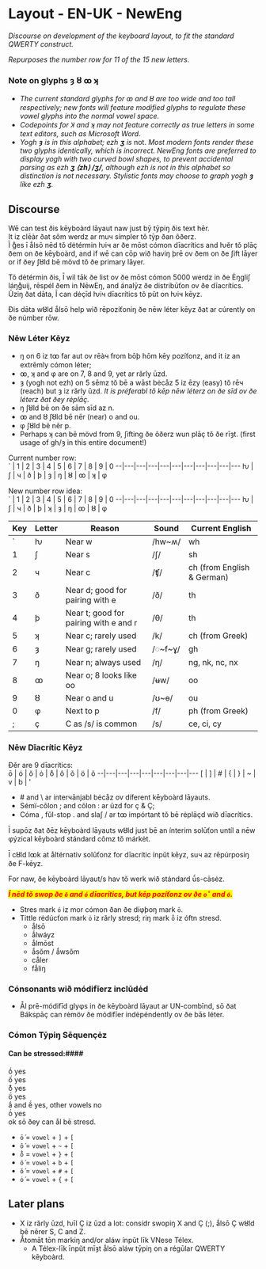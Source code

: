 # Layout - EN-UK - NewEng
_Discourse on development of the keyboard layout, to fit the standard QWERTY construct._  

_Repurposes the number row for 11 of the 15 new letters._  

### Note on glyphs ȝ ȣ ꝏ ʞ
* _The current standard glyphs for ꝏ and ȣ are too wide and too tall respectively; new fonts will feature modified glyphs to regulate these vowel glyphs into the normal vowel space._  
* _Codepoints for Ʞ and ʞ may not feature correctly as true letters in some text editors, such as Microsoft Word._
* _Yogh **ȝ** is in this alphabet; ezh **ʒ** is_ not. _Most modern fonts render these two glyphs identically, which is incorrect. NewEng fonts are preferred to display yogh with two curved bowl shapes, to prevent accidental parsing as ezh **ʒ ⟨zh⟩ /ʒ/**, although ezh is not in this alphabet so distinction is not necessary. Stylistic fonts may choose to graph yogh **ȝ** like ezh **ʒ**._

## Discourse ##

Wē can test ðis kēyboàrd lāyaut naw just bȳ tȳpiŋ ðis text hēr.  
It iz clēàr ðat sôm werdz ar muч símpler tŏ tȳp ðan ôðerz.  
Ī g̊es ī ǻlsō nēd tŏ dėtérmin ƕiч ar ðe mōst cómon dīacrítics and ƕĕr tŏ plāç ðem on ðe kēyboàrd, and if wē can cōp wið haviŋ þrē ov ðem on ðe ʃift lāyer or if ðey ʃȣld bē mövd tŏ ðe primary lāyer.  

Tŏ dėtérmin ðis, Ī wil tāk ðe list ov ðe mōst cómon 5000 werdz in ðe Ėŋgliʃ láŋg̊uij, rēspél ðem in NēwEŋ, and ánalȳz ðe distribūťon ov ðe dīacrítics. Ūziŋ ðat dāta, Ī can dėçīd ƕiч dīacrítics tŏ pŭt on ƕiч kēyz.  

Ðis dāta wȣld ǻlsō help wið rēpozíťoniŋ ðe nēw léter kēyz ðat ar cúrently on ðe númber rōw.

### Nēw Léter Kēyz ###
* ŋ on 6 iz tꝏ far aut ov rēàч from bōþ hōm kēy pozíťonz, and it iz an extrēmly cómon léter; 
* ꝏ, ʞ and φ are on 7, 8 and 9, yet ar rărly ūzd.
* ȝ (yogh not ezh) on 5 sēmz tŏ bē a wāst bėcåz 5 iz ēzy (easy) tŏ rēч (reach) but ȝ iz rărly ūzd. 
_It is préferabl tŏ kēp nēw léterz on ðe sīd ov ðe léterz ðat ðey rėplāç._
* ŋ ʃȣld bē on ðe sām sīd az n.
* ꝏ and ȣ ʃȣld bē nēr (near) o and ou.
* φ ʃȣld bē nēr p.
* Perhaps ʞ can bē mövd from 9, ʃifting ðe ôðerz wun plāç tŏ ðe rīȝt. (first usage of gh/ȝ in this entire document!)

Current number row:  
\` | 1 | 2 | 3 | 4 | 5 | 6 | 7 | 8 | 9 | 0 
--|---|---|---|---|---|---|---|---|---|---
ƕ | ʃ | ч | ð | þ | ȝ | ŋ | ȣ | ꝏ | ʞ | φ  

New number row idea:  
\` | 1 | 2 | 3 | 4 | 5 | 6 | 7 | 8 | 9 | 0 
--|---|---|---|---|---|---|---|---|---|---
ƕ | ʃ | ч | ð | þ | ʞ | ȝ | ŋ | ꝏ | ȣ | φ  


Key | Letter | Reason | Sound | Current English
----|--------|--------|-------|----------------
\`   | ƕ      | Near w | /hw~ʍ/ | wh
1   | ʃ      | Near s | /ʃ/ | sh
2   | ч      | Near c | /ʧ/ | ch (from English & German)
3   | ð      | Near d; good for pairing with e | /ð/ | th
4   | þ      | Near t; good for pairing with e and r | /θ/ | th
5   | ʞ      | Near c; rarely used | /k/ | ch (from Greek)
6   | ȝ      | Near g; rarely used | /◌\~f\~ɣ/ | gh
7   | ŋ      | Near n; always used | /ŋ/ | ng, nk, nc, nx
8   | ꝏ      | Near o; 8 looks like oo | /ʉw/ | oo
9   | ȣ      | Near o and u | /ʊ~ɵ/ | ou
0   | φ      | Next to p | /f/ | ph (from Greek)
;   | ç      | C as /s/ is common | /s/ | ce, ci, cy

### Nēw Dīacrític Kēyz ###

Ðĕr are 9 dīacrítics:  
ō | ó | ŏ | ȯ | o̊ | ô | ǒ | ö | õ 
--|---|---|---|---|---|---|---|---
[ | ] | # | { | } | ~ | v | b | ' 

* \# and \\ ar interчānjabl bėcåz ov díferent kēyboàrd lāyauts.
* Sémï-cōlon ; and cōlon : ar ūzd for ç & Ç;
* Cóma , fŭl-stop . and slaʃ / ar tꝏ impórtant tŏ bē rėplāçd wið dīacrítics.

Ī supōz ðat ðēz kēyboàrd lāyauts wȣld just bē an ínterim solūťon untíl a nēw φýzical kēyboàrd stándard cômz tŏ márkėt.  

Ī cȣld lꝏk at åltérnativ solūťonz for dīacrític ínpŭt kēyz, suч az rēpúrposiŋ ðe F-kēyz.  

For naw, ðe kēyboàrd lāyaut/s hav tŏ werk wið stándard ū́s-cāsėz.  

<mark style="color:red;">_**Ī nēd tŏ swop ðe `ō` and `ó` dīacrítics, but kēp pozíťonz ov ðe `o̊` and `ȯ`.**_</mark>  
* Stres mark `ó` iz mor cómon ðan ðe díφþoŋ mark `ō`.
* Tittle rėdúcťon mark `ȯ` iz rărly stresd; riŋ mark `o̊` iz óftn stresd.
  * ǻlsō
  * ǻlwáyz
  * ǻlmōst
  * ǻsŏm / ǻwsŏm
  * cǻler
  * fǻliŋ

### Cónsonants wið módifīerz inclūdėd ###

* Ål prē-módifīd glyφs in ðe kēyboàrd lāyaut ar UN-combīnd, sō ðat Bákspāç can rėmöv ðe módifīer indėpéndently ov ðe bās léter.

### Cómon Tȳpiŋ Sēquençėz ###

#### Can be stressed:####
ṓ yes  
ố yes  
o̊́ yes  
ö́ yes  
ắ and ĕ́ yes, other vowels no  
ȯ́ yes  
ok sō ðey can ål bē stresd.  


* `ṓ` = `vowel` + `]` + `[`  
* `ố` = `vowel` + `~` + `[`  
* `o̊́` = `vowel` + `}` + `[` 
* `ö́` = `vowel` + `b` + `[`  
* `ŏ́` = `vowel` + `#` + `[`  
* `ȯ́` = `vowel` + `{` + `[`  

## Later plans ##

* X iz rărly ūzd, ƕīl Ç iz ūzd a lot: consídr swopiŋ X and Ç (;), ǻlsō Ç wȣld bē nērer S, C and Z.
* Ǻtomāt tōn markiŋ and/or aláw ínpŭt līk VNese Télex.
  * A Télex-līk īnpŭt mīȝt ǻlsō aláw tȳpiŋ on a régūlar QWERTY kēyboàrd.
